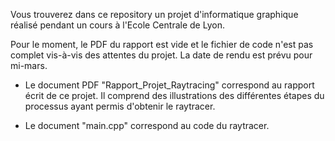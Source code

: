 Vous trouverez dans ce repository un projet d'informatique graphique réalisé pendant un cours à l'Ecole Centrale de Lyon.

Pour le moment, le PDF du rapport est vide et le fichier de code n'est pas complet vis-à-vis des attentes du projet. La date de rendu est prévu pour mi-mars.


- Le document PDF "Rapport_Projet_Raytracing" correspond au rapport écrit de ce projet. Il comprend des illustrations des différentes étapes du processus ayant permis d'obtenir le raytracer.

- Le document "main.cpp" correspond au code du raytracer.
